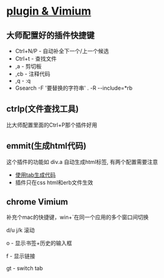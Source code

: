 # [plugin & Vimium](archive/vim/plugin)

## 大师配置好的插件快捷键

- Ctrl+N/P - 自动补全下一个/上一个候选
- Ctrl+t - 查找文件
- ,a - 剪切板
- ,cb - 注释代码
- ,q - :q
- Gsearch -F '要替换的字符串' . -R --include=*rb

## ctrlp(文件查找工具)

比大师配置里面的Ctrl+P那个插件好用

## emmit(生成html代码)

这个插件的功能如 div.a 自动生成html标签, 有两个配置需要注意

- [使用tab生成代码](https://github.com/mattn/emmet-vim/issues/168)
- 插件只在css html和erb文件生效

## chrome Vimium

补充个mac的快捷键，win+`在同一个应用的多个窗口间切换

d/u j/k 滚动

o - 显示书签+历史的输入框

f - 显示链接

gt - switch tab

